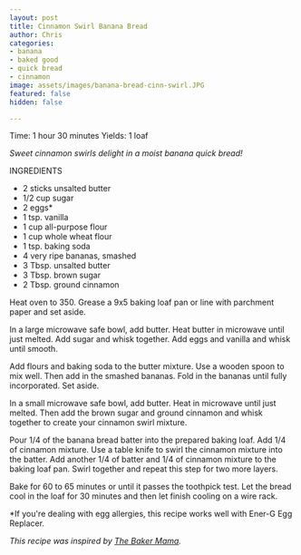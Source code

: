 ```yaml
---
layout: post
title: Cinnamon Swirl Banana Bread
author: Chris
categories:
- banana
- baked good
- quick bread
- cinnamon
image: assets/images/banana-bread-cinn-swirl.JPG
featured: false
hidden: false

---
```

Time:  1 hour 30 minutes Yields: 1 loaf 

_Sweet cinnamon swirls delight in a moist banana quick bread!_

INGREDIENTS

* 2 sticks unsalted butter
* 1/2 cup sugar
* 2 eggs*
* 1 tsp. vanilla
* 1 cup all-purpose flour
* 1 cup whole wheat flour
* 1 tsp. baking soda
* 4 very ripe bananas, smashed
* 3 Tbsp. unsalted butter
* 3 Tbsp. brown sugar
* 2 Tbsp. ground cinnamon

Heat oven to 350. Grease a 9x5 baking loaf pan or line with parchment paper and set aside.

In a large microwave safe bowl, add butter. Heat butter in microwave until just melted. Add sugar and whisk together. Add eggs and vanilla and whisk until smooth.

Add flours and baking soda to the butter mixture. Use a wooden spoon to mix well. Then add in the smashed bananas. Fold in the bananas until fully incorporated. Set aside.

In a small microwave safe bowl, add butter. Heat in microwave until just melted. Then add the brown sugar and ground cinnamon and whisk together to create your cinnamon swirl mixture.

Pour 1/4 of the banana bread batter into the prepared baking loaf. Add 1/4 of cinnamon mixture. Use a table knife to swirl the cinnamon mixture into the batter. Add another 1/4 of batter and 1/4 of cinnamon mixture to the baking loaf pan. Swirl together and repeat this step for two more layers. 

Bake for 60 to 65 minutes or until it passes the toothpick test. Let the bread cool in the loaf for 30 minutes and then let finish cooling on a wire rack.

\*If you're dealing with egg allergies, this recipe works well with Ener-G Egg Replacer.

_This recipe was inspired by_ [_The Baker Mama_](https://thebakermama.com/recipes/cinnamon-swirl-banana-bread/#tasty-recipes-14191-jump-target)_._
